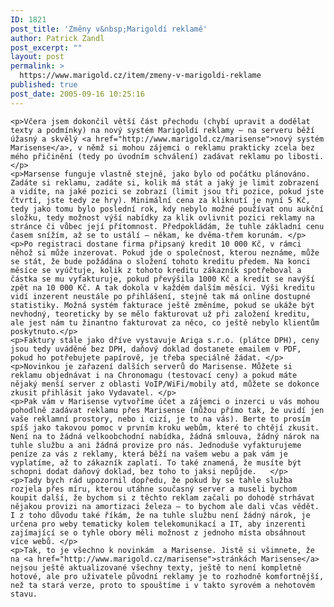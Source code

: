 ```yaml
---
ID: 1821
post_title: 'Změny v&nbsp;Marigoldí reklamě'
author: Patrick Zandl
post_excerpt: ""
layout: post
permalink: >
  https://www.marigold.cz/item/zmeny-v-marigoldi-reklame
published: true
post_date: 2005-09-16 10:25:16
---
```

	<p>Včera jsem dokončil větší část přechodu (chybí upravit a dodělat texty a podmínky) na nový systém Marigoldí reklamy – na serveru běží úžasný a skvělý <a href="http://www.marigold.cz/marisense">nový systém Marisense</a>, v němž si mohou zájemci o reklamu prakticky zcela bez mého přičinění (tedy po úvodním schválení) zadávat reklamu po libosti. </p>
	<p>Marsense funguje vlastně stejně, jako bylo od počátku plánováno. Zadáte si reklamu, zadáte si, kolik má stát a jaký je limit zobrazení a vidíte, na jaké pozici se zobrazí (limit jsou tři pozice, pokud jste čtvrtí, jste tedy ze hry). Minimální cena za kliknutí je nyní 5 Kč, tedy jako tomu bylo poslední rok, kdy nebylo možné používat onu aukční složku, tedy možnost výší nabídky za klik ovlivnit pozici reklamy na stránce či vůbec její přítomnost. Předpokládám, že tuhle základní cenu časem snížím, až se to ustálí – někam, ke dvěma-třem korunám. </p>
	<p>Po registraci dostane firma připsaný kredit 10 000 Kč, v rámci něhož si může inzerovat. Pokud jde o společnost, kterou neznáme, může se stát, že bude požádána o složení tohoto kreditu předem. Na konci měsíce se vyúčtuje, kolik z tohoto kreditu zákazník spotřeboval a částka se mu vyfakturuje, pokud převýšila 1000 Kč a kredit se navýší zpět na 10 000 Kč. A tak dokola v každém dalším měsíci. Výši kreditu vidí inzerent neustále po přihlášení, stejně tak má online dostupné statistiky. Možná systém fakturace ještě změníme, pokud se ukáže být nevhodný, teoreticky by se mělo fakturovat už při založení kreditu, ale jest nám tu žinantno fakturovat za něco, co ještě nebylo klientům poskytnuto.</p>
	<p>Faktury stále jako dříve vystavuje Ariga s.r.o. (plátce DPH), ceny jsou tedy uváděné bez DPH, daňový doklad dostanete emailem v PDF, pokud ho potřebujete papírově, je třeba speciálně žádat. </p>
	<p>Novinkou je zařazení dalších serverů do Marisense. Můžete si reklamu objednávat i na Chronomagu (testovací ceny) a pokud máte nějaký menší server z oblasti VoIP/WiFi/mobily atd, můžete se dokonce zkusit přihlásit jako Vydavatel. </p>
	<p>Pak vám v Marisense vytvoříme účet a zájemci o inzerci u vás mohou pohodlně zadávat reklamu přes Marisense (můžou přímo tak, že uvidí jen vaše reklamní prostory, nebo i cizí, je to na vás). Berte to prosím spíš jako takovou pomoc v prvním kroku webům, které to chtějí zkusit. Není na to žádná velkoobchodní nabídka, žádná smlouva, žádný nárok na tuhle službu a ani žádná provize pro nás. Jednoduše vyfakturujeme peníze za vás z reklamy, která běží na vašem webu a pak vám je vyplatíme, až to zákazník zaplatí. To také znamená, že musíte být schopni dodat daňový doklad, bez toho to jaksi nepůjde.   </p>
	<p>Tady bych rád upozornil dopředu, že pokud by se tahle služba rozjela přes míru, kterou utáhne současný server a museli bychom koupit další, že bychom si z těchto reklam začali po dohodě strhávat nějakou provizi na amortizaci železa – to bychom ale dali včas vědět. I z toho důvodu také říkám, že na tuhle službu není žádný nárok, je určena pro weby tematicky kolem telekomunikací a IT, aby inzerenti zajímající se o tyhle obory měli možnost z jednoho místa obsáhnout více webů. </p>
	<p>Tak, to je všechno k novinkám  a Marisense. Jistě si všimnete, že na <a href="http://www.marigold.cz/marisense">stránkách Marisense</a> nejsou ještě aktualizované všechny texty, ještě to není kompletně hotové, ale pro uživatele původní reklamy je to rozhodně komfortnější, než ta stará verze, proto to spouštíme i v takto syrovém a nehotovém stavu.
</p>